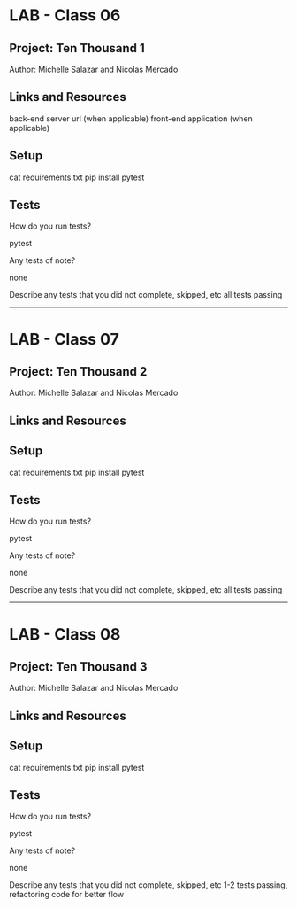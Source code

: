 # LAB - Class 06

## Project: Ten Thousand 1

Author: Michelle Salazar and Nicolas Mercado

## Links and Resources

back-end server url (when applicable)
front-end application (when applicable)
 
## Setup

cat requirements.txt
pip install pytest

## Tests

How do you run tests?

pytest

Any tests of note?

none

Describe any tests that you did not complete, skipped, etc
all tests passing

---

# LAB - Class 07
 
## Project: Ten Thousand 2
 
Author: Michelle Salazar and Nicolas Mercado
 
## Links and Resources
 
 
## Setup
 
cat requirements.txt
pip install pytest
 
## Tests
 
How do you run tests?
 
pytest
 
Any tests of note?
 
none
 
Describe any tests that you did not complete, skipped, etc
all tests passing

---

# LAB - Class 08
 
## Project: Ten Thousand 3
 
Author: Michelle Salazar and Nicolas Mercado
 
## Links and Resources
 
 
## Setup
 
cat requirements.txt
pip install pytest
 
## Tests
 
How do you run tests?
 
pytest
 
Any tests of note?
 
none
 
Describe any tests that you did not complete, skipped, etc
1-2 tests passing, refactoring code for better flow 

